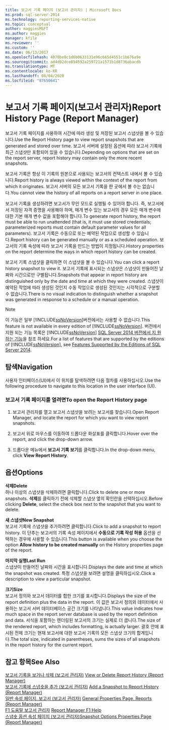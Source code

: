 ```yaml
---
title: 보고서 기록 페이지 (보고서 관리자) | Microsoft Docs
ms.prod: sql-server-2014
ms.technology: reporting-services-native
ms.topic: conceptual
author: maggiesMSFT
ms.author: maggies
manager: kfile
ms.reviewer: ''
ms.custom: ''
ms.date: 06/13/2017
ms.openlocfilehash: 4070be8c1d6b0633131e96c665d4551c1b676a9e
ms.sourcegitcommit: ad4d92dce894592a259721a1571b1d8736abacdb
ms.translationtype: MT
ms.contentlocale: ko-KR
ms.lasthandoff: 08/04/2020
ms.locfileid: "87650641"
---
```

# <a name="report-history-page-report-manager"></a><span data-ttu-id="13e4d-102">보고서 기록 페이지(보고서 관리자)</span><span class="sxs-lookup"><span data-stu-id="13e4d-102">Report History Page (Report Manager)</span></span>

<span data-ttu-id="13e4d-103">보고서 기록 페이지를 사용하여 시간에 따라 생성 및 저장된 보고서 스냅샷을 볼 수 있습니다.</span><span class="sxs-lookup"><span data-stu-id="13e4d-103">Use the Report History page to view report snapshots that are generated and stored over time.</span></span> <span data-ttu-id="13e4d-104">보고서 서버에 설정된 옵션에 따라 보고서 기록에 최근 스냅샷만 포함되어 있을 수 있습니다.</span><span class="sxs-lookup"><span data-stu-id="13e4d-104">Depending on options that are set on the report server, report history may contain only the more recent snapshots.</span></span>  
  

<span data-ttu-id="13e4d-105">보고서 기록은 항상 이 기록의 원본으로 사용되는 보고서의 컨텍스트 내에서 볼 수 있습니다.</span><span class="sxs-lookup"><span data-stu-id="13e4d-105">Report history is always viewed within the context of the report from which it originates.</span></span> <span data-ttu-id="13e4d-106">보고서 서버의 모든 보고서 기록을 한 곳에서 볼 수는 없습니다.</span><span class="sxs-lookup"><span data-stu-id="13e4d-106">You cannot view the history of all reports on a report server in one place.</span></span>  
  
<span data-ttu-id="13e4d-107">보고서 기록을 생성하려면 보고서가 무인 모드로 실행될 수 있어야 합니다. 즉, 보고서에서 저장된 자격 증명을 사용해야 하며, 매개 변수 있는 보고서의 경우 모든 매개 변수에 대한 기본 매개 변수 값을 포함해야 합니다.</span><span class="sxs-lookup"><span data-stu-id="13e4d-107">To generate report history, the report must be able to run unattended (that is, it must use stored credentials; parameterized reports must contain default parameter values for all parameters).</span></span> <span data-ttu-id="13e4d-108">보고서 기록은 수동으로 또는 예약된 작업으로 생성할 수 있습니다.</span><span class="sxs-lookup"><span data-stu-id="13e4d-108">Report history can be generated manually or as a scheduled operation.</span></span> <span data-ttu-id="13e4d-109">보고서의 기록 속성에 따라 보고서 기록을 만드는 방법이 지정됩니다.</span><span class="sxs-lookup"><span data-stu-id="13e4d-109">History properties on the report determine the ways in which report history can be created.</span></span>  
  
<span data-ttu-id="13e4d-110">보고서 기록 스냅샷을 클릭하면 이 스냅샷을 볼 수 있습니다.</span><span class="sxs-lookup"><span data-stu-id="13e4d-110">You can click a report history snapshot to view it.</span></span> <span data-ttu-id="13e4d-111">보고서 기록에 표시되는 스냅샷은 스냅샷이 만들어진 날짜와 시간으로만 구별됩니다.</span><span class="sxs-lookup"><span data-stu-id="13e4d-111">Snapshots that appear in report history are distinguished only by the date and time at which they were created.</span></span> <span data-ttu-id="13e4d-112">스냅샷이 예약된 작업에 따라 생성된 것인지 수동 작업으로 생성된 것인지는 시각적으로 구분할 수 없습니다.</span><span class="sxs-lookup"><span data-stu-id="13e4d-112">There is no visual indication to distinguish whether a snapshot was generated in response to a schedule or a manual operation.</span></span>  
  
> [!NOTE]  
>  <span data-ttu-id="13e4d-113">이 기능은 일부 [!INCLUDE[ssNoVersion](../includes/ssnoversion-md.md)]버전에서는 사용할 수 없습니다.</span><span class="sxs-lookup"><span data-stu-id="13e4d-113">This feature is not available in every edition of [!INCLUDE[ssNoVersion](../includes/ssnoversion-md.md)].</span></span> <span data-ttu-id="13e4d-114">버전에서 지원 되는 기능 목록은 [!INCLUDE[ssNoVersion](../includes/ssnoversion-md.md)] [SQL Server 2014 버전에서 지 원하는 기능](../../2014/getting-started/features-supported-by-the-editions-of-sql-server-2014.md)을 참조 하세요.</span><span class="sxs-lookup"><span data-stu-id="13e4d-114">For a list of features that are supported by the editions of [!INCLUDE[ssNoVersion](../includes/ssnoversion-md.md)], see [Features Supported by the Editions of SQL Server 2014](../../2014/getting-started/features-supported-by-the-editions-of-sql-server-2014.md).</span></span>  
  
## <a name="navigation"></a><span data-ttu-id="13e4d-115">탐색</span><span class="sxs-lookup"><span data-stu-id="13e4d-115">Navigation</span></span>  
 <span data-ttu-id="13e4d-116">사용자 인터페이스(UI)에서 이 위치를 탐색하려면 다음 절차를 사용하십시오.</span><span class="sxs-lookup"><span data-stu-id="13e4d-116">Use the following procedure to navigate to this location in the user interface (UI).</span></span>  
  
### <a name="to-open-the-report-history-page"></a><span data-ttu-id="13e4d-117">보고서 기록 페이지를 열려면</span><span class="sxs-lookup"><span data-stu-id="13e4d-117">To open the Report History page</span></span>  
  
1.  <span data-ttu-id="13e4d-118">보고서 관리자를 열고 보고서 스냅샷을 보려는 보고서를 찾습니다.</span><span class="sxs-lookup"><span data-stu-id="13e4d-118">Open Report Manager, and locate the report for which you want to view report snapshots.</span></span>  
  
2.  <span data-ttu-id="13e4d-119">보고서 위로 마우스를 이동하여 드롭다운 화살표를 클릭합니다.</span><span class="sxs-lookup"><span data-stu-id="13e4d-119">Hover over the report, and click the drop-down arrow.</span></span>  
  
3.  <span data-ttu-id="13e4d-120">드롭다운 메뉴에서 **보고서 기록 보기**를 클릭합니다.</span><span class="sxs-lookup"><span data-stu-id="13e4d-120">In the drop-down menu, click **View Report History**.</span></span>  
  
## <a name="options"></a><span data-ttu-id="13e4d-121">옵션</span><span class="sxs-lookup"><span data-stu-id="13e4d-121">Options</span></span>  
 <span data-ttu-id="13e4d-122">**삭제**</span><span class="sxs-lookup"><span data-stu-id="13e4d-122">**Delete**</span></span>  
 <span data-ttu-id="13e4d-123">하나 이상의 스냅샷을 삭제하려면 클릭합니다.</span><span class="sxs-lookup"><span data-stu-id="13e4d-123">Click to delete one or more snapshots.</span></span> <span data-ttu-id="13e4d-124">**삭제**를 클릭하기 전에 삭제할 스냅샷 옆의 확인란을 선택하십시오.</span><span class="sxs-lookup"><span data-stu-id="13e4d-124">Before clicking **Delete**, select the check box next to the snapshot that you want to delete.</span></span>  
  
 <span data-ttu-id="13e4d-125">**새 스냅샷**</span><span class="sxs-lookup"><span data-stu-id="13e4d-125">**New Snapshot**</span></span>  
 <span data-ttu-id="13e4d-126">보고서 기록에 스냅샷을 추가하려면 클릭합니다.</span><span class="sxs-lookup"><span data-stu-id="13e4d-126">Click to add a snapshot to report history.</span></span> <span data-ttu-id="13e4d-127">이 단추는 보고서의 기록 속성 페이지에서 **수동으로 기록 작성 허용** 옵션을 선택하는 경우에 사용할 수 있습니다.</span><span class="sxs-lookup"><span data-stu-id="13e4d-127">This button is available when you choose the option **Allow history to be created manually** on the History properties page of the report.</span></span>  
  
 <span data-ttu-id="13e4d-128">**마지막 실행**</span><span class="sxs-lookup"><span data-stu-id="13e4d-128">**Last Run**</span></span>  
 <span data-ttu-id="13e4d-129">스냅샷이 만들어진 날짜와 시간을 표시합니다.</span><span class="sxs-lookup"><span data-stu-id="13e4d-129">Displays the date and time at which the snapshot was created.</span></span> <span data-ttu-id="13e4d-130">특정 스냅샷을 보려면 설명을 클릭하십시오.</span><span class="sxs-lookup"><span data-stu-id="13e4d-130">Click a description to view a particular snapshot.</span></span>  
  
 <span data-ttu-id="13e4d-131">**크기**</span><span class="sxs-lookup"><span data-stu-id="13e4d-131">**Size**</span></span>  
 <span data-ttu-id="13e4d-132">보고서 정의와 보고서 데이터를 합한 크기를 표시합니다.</span><span class="sxs-lookup"><span data-stu-id="13e4d-132">Displays the size of the report definition plus the data in the report.</span></span> <span data-ttu-id="13e4d-133">이 값은 보고서 정의와 데이터에서 사용하는 보고서 서버 데이터베이스 공간 크기를 나타냅니다.</span><span class="sxs-lookup"><span data-stu-id="13e4d-133">This value indicates how much space in the report server database is used by the report definition and data.</span></span> <span data-ttu-id="13e4d-134">서식을 포함하는 렌더링된 보고서의 크기는 실제로 더 큽니다.</span><span class="sxs-lookup"><span data-stu-id="13e4d-134">The size of the rendered report, which includes formatting, is actually larger.</span></span> <span data-ttu-id="13e4d-135">괄호 안에 표시된 전체 크기는 현재 보고서에 대한 보고서 기록의 모든 스냅샷 크기의 합계입니다.</span><span class="sxs-lookup"><span data-stu-id="13e4d-135">The total size, indicated in parentheses, sums the sizes of all snapshots in the report history for the current report.</span></span>  
  
## <a name="see-also"></a><span data-ttu-id="13e4d-136">참고 항목</span><span class="sxs-lookup"><span data-stu-id="13e4d-136">See Also</span></span>  
 <span data-ttu-id="13e4d-137">[보고서 기록을 보거나 삭제 &#40;보고서 관리자&#41;](../../2014/reporting-services/view-or-delete-report-history-report-manager.md) </span><span class="sxs-lookup"><span data-stu-id="13e4d-137">[View or Delete Report History &#40;Report Manager&#41;](../../2014/reporting-services/view-or-delete-report-history-report-manager.md) </span></span>  
 <span data-ttu-id="13e4d-138">[보고서 기록에 스냅숏을 추가 &#40;보고서 관리자&#41;](report-server/add-a-snapshot-to-report-history-report-manager.md) </span><span class="sxs-lookup"><span data-stu-id="13e4d-138">[Add a Snapshot to Report History &#40;Report Manager&#41;](report-server/add-a-snapshot-to-report-history-report-manager.md) </span></span>  
 <span data-ttu-id="13e4d-139">[일반 속성 페이지, 보고서 &#40;보고서 관리자&#41;](../../2014/reporting-services/general-properties-page-reports-report-manager.md) </span><span class="sxs-lookup"><span data-stu-id="13e4d-139">[General Properties Page, Reports &#40;Report Manager&#41;](../../2014/reporting-services/general-properties-page-reports-report-manager.md) </span></span>  
 <span data-ttu-id="13e4d-140">[F1 도움말 보고서 관리자](../../2014/reporting-services/report-manager-f1-help.md) </span><span class="sxs-lookup"><span data-stu-id="13e4d-140">[Report Manager F1 Help](../../2014/reporting-services/report-manager-f1-help.md) </span></span>  
 [<span data-ttu-id="13e4d-141">스냅숏 옵션 속성 페이지 &#40;보고서 관리자&#41;</span><span class="sxs-lookup"><span data-stu-id="13e4d-141">Snapshot Options Properties Page &#40;Report Manager&#41;</span></span>](../../2014/reporting-services/snapshot-options-properties-page-report-manager.md)